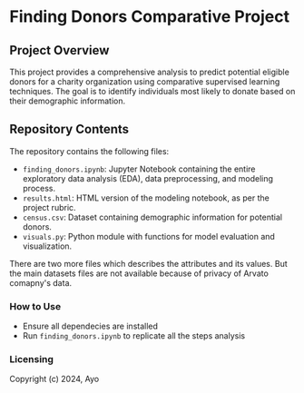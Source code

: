 # Finding Donors Comparative Project

## Project Overview
This project provides a comprehensive analysis to predict potential eligible donors for a charity organization using comparative supervised learning techniques. The goal is to identify individuals most likely to donate based on their demographic information.

## Repository Contents

The repository contains the following files:

- `finding_donors.ipynb`: Jupyter Notebook containing the entire exploratory data analysis (EDA), data preprocessing, and modeling process.
- `results.html`: HTML version of the modeling notebook, as per the project rubric.
- `census.csv`: Dataset containing demographic information for potential donors.
- `visuals.py`: Python module with functions for model evaluation and visualization.

There are two more files which describes the attributes and its values. But the main datasets files are not available because of privacy of Arvato comapny's data.

### How to Use

* Ensure all dependecies are installed
* Run `finding_donors.ipynb` to replicate all the steps analysis


### Licensing
Copyright (c) 2024, Ayo
